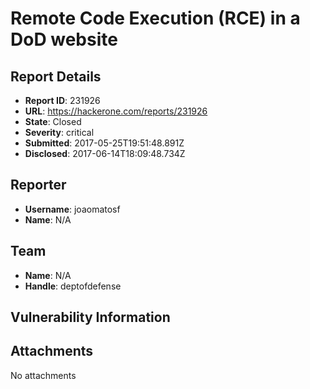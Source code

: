 # Remote Code Execution (RCE) in a DoD website

## Report Details
- **Report ID**: 231926
- **URL**: https://hackerone.com/reports/231926
- **State**: Closed
- **Severity**: critical
- **Submitted**: 2017-05-25T19:51:48.891Z
- **Disclosed**: 2017-06-14T18:09:48.734Z

## Reporter
- **Username**: joaomatosf
- **Name**: N/A

## Team
- **Name**: N/A
- **Handle**: deptofdefense

## Vulnerability Information


## Attachments
No attachments
